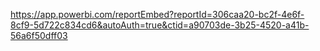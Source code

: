 https://app.powerbi.com/reportEmbed?reportId=306caa20-bc2f-4e6f-8cf9-5d722c834cd6&autoAuth=true&ctid=a90703de-3b25-4520-a41b-56a6f50dff03

